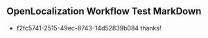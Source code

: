 ## OpenLocalization Workflow Test MarkDown
* f2fc5741-2515-49ec-8743-14d52839b084 thanks!

<!--HONumber=Jul16_HO2-->



